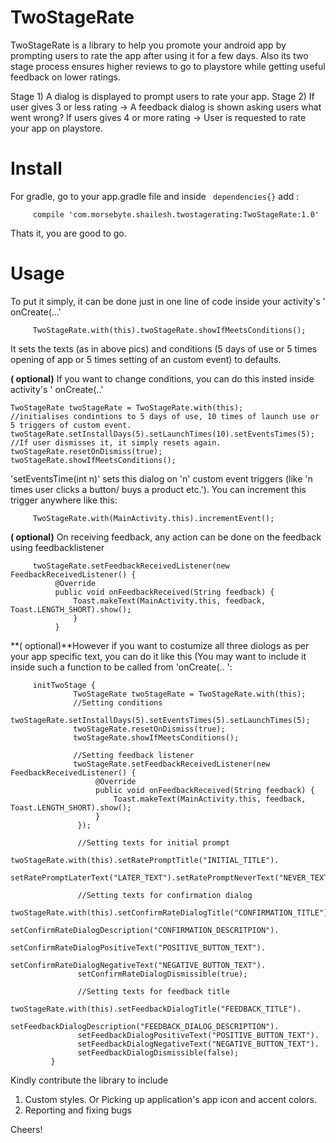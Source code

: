 # TwoStageRate
TwoStageRate is a library to help you promote your android app by prompting users to rate the app after using it for a few days. Also its two stage process ensures higher reviews to go to playstore while getting useful feedback on lower ratings.

Stage 1) A dialog is displayed to prompt users to rate your app.
Stage 2) If user gives 3 or less rating -> A feedback dialog is shown asking users what went wrong?
         If users gives 4 or more rating -> User is requested to rate your app on playstore.

# Install

For gradle, go to your app.gradle file and inside ` dependencies{}` add :

         compile 'com.morsebyte.shailesh.twostagerating:TwoStageRate:1.0'

Thats it, you are good to go.

#  Usage

To put it simply, it can be done just in one line of code inside your activity's ' onCreate(...'

         TwoStageRate.with(this).twoStageRate.showIfMeetsConditions();

It sets the texts (as in above pics) and conditions (5 days of use or 5 times opening of app or 5 times setting of an custom event) to defaults.
         
         
**( optional)** If you want to change conditions, you can do this insted inside activity's ' onCreate(..'
    
    TwoStageRate twoStageRate = TwoStageRate.with(this);
    //initialises condintions to 5 days of use, 10 times of launch use or 5 triggers of custom event.
    twoStageRate.setInstallDays(5).setLaunchTimes(10).setEventsTimes(5);
    //If user dismisses it, it simply resets again.
    twoStageRate.resetOnDismiss(true);
    twoStageRate.showIfMeetsConditions();
         

'setEventsTime(int n)' sets this dialog on 'n' custom event triggers (like 'n times user clicks a button/ buys a product etc.'). You can increment this trigger anywhere like this:

         TwoStageRate.with(MainActivity.this).incrementEvent();
         
**( optional)** On receiving feedback, any action can be done on the feedback using feedbacklistener
 
         
         twoStageRate.setFeedbackReceivedListener(new FeedbackReceivedListener() {
              @Override
              public void onFeedbackReceived(String feedback) {
                  Toast.makeText(MainActivity.this, feedback, Toast.LENGTH_SHORT).show();
                  }
              }
                  

**( optional)**However if you want to costumize all three diologs as per your app specific text, you can do it like this (You may want to include it inside such a function to be called from 'onCreate(.. ':
 
         
         initTwoStage {
                  TwoStageRate twoStageRate = TwoStageRate.with(this);                               
                  //Setting conditions
                  twoStageRate.setInstallDays(5).setEventsTimes(5).setLaunchTimes(5);
                  twoStageRate.resetOnDismiss(true);
                  twoStageRate.showIfMeetsConditions();

                  //Setting feedback listener
                  twoStageRate.setFeedbackReceivedListener(new FeedbackReceivedListener() {
                       @Override
                       public void onFeedbackReceived(String feedback) {
                           Toast.makeText(MainActivity.this, feedback, Toast.LENGTH_SHORT).show();
                       }
                   });

                   //Setting texts for initial prompt
                   twoStageRate.with(this).setRatePromptTitle("INITIAL_TITLE").
                           setRatePromptLaterText("LATER_TEXT").setRatePromptNeverText("NEVER_TEXT").setRatePromptDismissible(false);

                   //Setting texts for confirmation dialog
                   twoStageRate.with(this).setConfirmRateDialogTitle("CONFIRMATION_TITLE").
                   setConfirmRateDialogDescription("CONFIRMATION_DESCRITPION").
                   setConfirmRateDialogPositiveText("POSITIVE_BUTTON_TEXT").
                   setConfirmRateDialogNegativeText("NEGATIVE_BUTTON_TEXT").
                   setConfirmRateDialogDismissible(true);

                   //Setting texts for feedback title
                   twoStageRate.with(this).setFeedbackDialogTitle("FEEDBACK_TITLE").
                   setFeedbackDialogDescription("FEEDBACK_DIALOG_DESCRIPTION").
                   setFeedbackDialogPositiveText("POSITIVE_BUTTON_TEXT").
                   setFeedbackDialogNegativeText("NEGATIVE_BUTTON_TEXT").
                   setFeedbackDialogDismissible(false);
             }

Kindly contribute the library to include
1) Custom styles. Or Picking up application's app icon and accent colors.
2) Reporting and fixing bugs

Cheers!         

